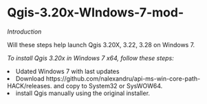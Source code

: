 # Qgis-3.20x-WIndows-7-mod-
<p><i>Introduction</i></p>
<p> Will these steps help launch Qgis 3.20X, 3.22, 3.28 on Windows 7.</p>

<p><i>To install Qgis 3.20x in Windows 7 x64, follow these steps:</i>
<li> Udated Windows 7 with last updates<ui>
<li> Download https://github.com/nalexandru/api-ms-win-core-path-HACK/releases. and copy to System32 or SysWOW64.<Ui>
<li> install Qgis manually using the original installer.<ui>
</p>

